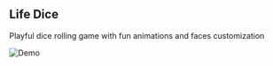 ## Life Dice

Playful dice rolling game with fun animations and faces customization

![Demo](https://github.com/user-attachments/assets/fa0e33b2-3cd1-4f86-8220-7ad37a7fd904)